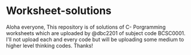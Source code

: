 # Worksheet-solutions
Aloha everyone,
This repository is of solutions of C- Porgramming worksheets which are uploaded by @dbc2201 of subject code BCSC0001.
I'll not upload each and every code but will be uploading some medium to higher level thinking codes.
Thanks!

